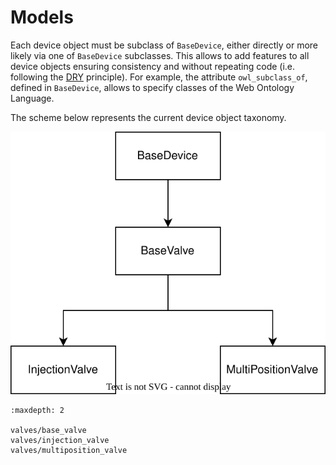 # Models

Each device object must be subclass of `BaseDevice`, either directly or more likely via one of `BaseDevice` subclasses.
This allows to add features to all device objects ensuring consistency and without repeating code
(i.e. following the [DRY](https://en.wikipedia.org/wiki/Don%27t_repeat_yourself) principle).
For example, the attribute `owl_subclass_of`, defined in `BaseDevice`, allows to specify classes of the Web Ontology
Language.

The scheme below represents the current device object taxonomy.

![Flowchem models taxonomy](../images/flowchem_models.svg)


```{toctree}
:maxdepth: 2

valves/base_valve
valves/injection_valve
valves/multiposition_valve

```
